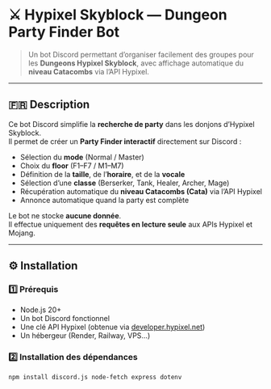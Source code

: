 # ⚔️ Hypixel Skyblock — Dungeon Party Finder Bot

> Un bot Discord permettant d’organiser facilement des groupes pour les **Dungeons Hypixel Skyblock**, avec affichage automatique du **niveau Catacombs** via l’API Hypixel.

---

## 🇫🇷 Description

Ce bot Discord simplifie la **recherche de party** dans les donjons d’Hypixel Skyblock.  
Il permet de créer un **Party Finder interactif** directement sur Discord :

- Sélection du **mode** (Normal / Master)
- Choix du **floor** (F1–F7 / M1–M7)
- Définition de la **taille**, de l’**horaire**, et de la **vocale**
- Sélection d’une **classe** (Berserker, Tank, Healer, Archer, Mage)
- Récupération automatique du **niveau Catacombs (Cata)** via l’API Hypixel
- Annonce automatique quand la party est complète

Le bot ne stocke **aucune donnée**.  
Il effectue uniquement des **requêtes en lecture seule** aux APIs Hypixel et Mojang.

---

## ⚙️ Installation

### 1️⃣ Prérequis
- Node.js 20+
- Un bot Discord fonctionnel
- Une clé API Hypixel (obtenue via [developer.hypixel.net](https://developer.hypixel.net/dashboard/apps))
- Un hébergeur (Render, Railway, VPS…)

### 2️⃣ Installation des dépendances
```bash
npm install discord.js node-fetch express dotenv

